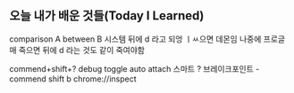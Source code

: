 ## 오늘 내가 배운 것들(Today I Learned)

comparison A between B
시스템 뒤에 d 라고 되엉 ㅣㅆ으면 데몬임
나중에 프로글매 죽으면 뒤에 d 라는 것도 같이 죽여야함

commend+shift+?
debug toggle auto attach
스마트 ?
브레이크포인트 - commend shift b
chrome://inspect
